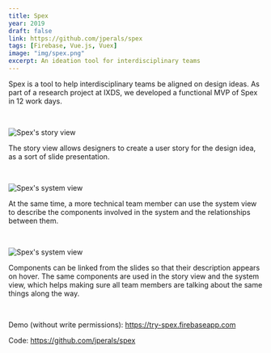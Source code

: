 ```yaml
---
title: Spex
year: 2019
draft: false
link: https://github.com/jperals/spex
tags: [Firebase, Vue.js, Vuex]
image: "img/spex.png"
excerpt: An ideation tool for interdisciplinary teams
---
```

Spex is a tool to help interdisciplinary teams be aligned on design ideas. As part of a research project at IXDS, we developed a functional MVP of Spex in 12 work days.
<p>&nbsp;</p>
<div>
    <img alt="Spex's story view" class="enlarge" src="Screenshot 2019-04-28 at 14.45.23.png">
</div>

<p class="img-comment">
The story view allows designers to create a user story for the design idea, as a sort of slide presentation.
</p>
<p>&nbsp;</p>

<div>
    <img alt="Spex's system view" class="enlarge" src="Screenshot 2019-04-28 at 14.46.07.png">
</div>
<p class="img-comment">
 At the same time, a more technical team member can use the system view to describe the components involved in the system and the relationships between them.
</p>
<p>&nbsp;</p>

<div>
    <img alt="Spex's system view" class="enlarge" src="Screenshot 2019-04-28 at 14.51.31.png">
</div>
<p class="img-comment">
 Components can be linked from the slides so that their description appears on hover. The same components are used in the story view and the system view, which helps making sure all team members are talking about the same things along the way.
</p>
<p>&nbsp;</p>

Demo (without write permissions): https://try-spex.firebaseapp.com

Code: https://github.com/jperals/spex
